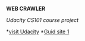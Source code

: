   **WEB CRAWLER** 

 *Udacity CS101 course project*

*[visit Udacity](https://www.udacity.com)
*[Guid site 1 ](http://sahilmutneja.com/blog/2015/04/build-a-search-engine-part-1/)


